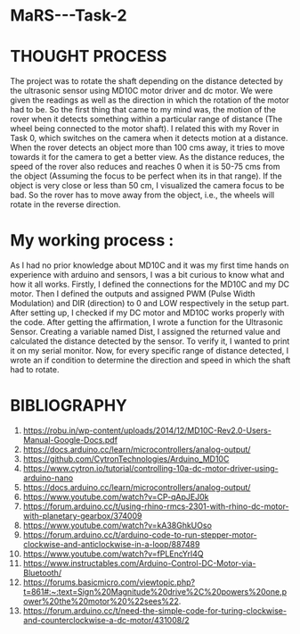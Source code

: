 # MaRS---Task-2

# THOUGHT PROCESS
The project was to rotate the shaft depending on the distance detected by the ultrasonic sensor using MD10C motor driver and dc motor. 
      We were given the readings as well as the direction in which the rotation of the motor had to be. So the first thing that came to my mind was, the motion of the rover when it detects something within a particular range of distance (The wheel being connected to the motor shaft). I related this with my Rover in Task 0, which switches on the camera when it detects motion at a distance. When the rover detects an object more than 100 cms away, it tries to move towards it for the camera to get a better view. As the distance reduces, the speed of the rover also reduces and reaches 0 when it is 50-75 cms from the object (Assuming the focus to be perfect when its in that range). If the object is very close or less than 50 cm, I visualized the camera focus to be bad. So the rover has to move away from the object, i.e., the wheels will rotate in the reverse direction.

# My working process :
As I had no prior knowledge about MD10C and it was my first time hands on experience with arduino and sensors, I was a bit curious to know what and how it all works.
      Firstly, I defined the connections for the MD10C and my DC motor. Then I defined the outputs and assigned PWM (Pulse Width Modulation) and DIR (direction) to 0 and LOW respectively in the setup part. After setting up, I checked if my DC motor and MD10C works properly with the code. After getting the affirmation, I wrote a function for the Ultrasonic Sensor. Creating a variable named Dist, I assigned the returned value and calculated the distance detected by the sensor. To verify it, I wanted to print it on my serial monitor. Now, for every specific range of distance detected, I wrote an if condition to determine the direction and speed in which the shaft had to rotate. 

# BIBLIOGRAPHY
1. https://robu.in/wp-content/uploads/2014/12/MD10C-Rev2.0-Users-Manual-Google-Docs.pdf
2. https://docs.arduino.cc/learn/microcontrollers/analog-output/
3. https://github.com/CytronTechnologies/Arduino_MD10C
4. https://www.cytron.io/tutorial/controlling-10a-dc-motor-driver-using-arduino-nano
5. https://docs.arduino.cc/learn/microcontrollers/analog-output/
6. https://www.youtube.com/watch?v=CP-qApJEJ0k
7. https://forum.arduino.cc/t/using-rhino-rmcs-2301-with-rhino-dc-motor-with-planetary-gearbox/374009
8. https://www.youtube.com/watch?v=kA38GhkUOso
9. https://forum.arduino.cc/t/arduino-code-to-run-stepper-motor-clockwise-and-anticlockwise-in-a-loop/887489
10. https://www.youtube.com/watch?v=fPLEncYrl4Q
11. https://www.instructables.com/Arduino-Control-DC-Motor-via-Bluetooth/
12. https://forums.basicmicro.com/viewtopic.php?t=861#:~:text=Sign%20Magnitude%20drive%2C%20powers%20one,power%20the%20motor%20%22sees%22.
13. https://forum.arduino.cc/t/need-the-simple-code-for-turing-clockwise-and-counterclockwise-a-dc-motor/431008/2
